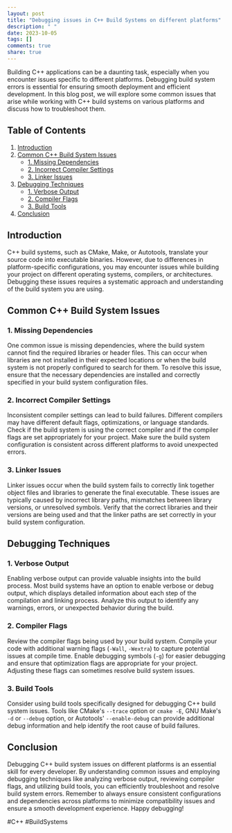 ```yaml
---
layout: post
title: "Debugging issues in C++ Build Systems on different platforms"
description: " "
date: 2023-10-05
tags: []
comments: true
share: true
---
```


Building C++ applications can be a daunting task, especially when you encounter issues specific to different platforms. Debugging build system errors is essential for ensuring smooth deployment and efficient development. In this blog post, we will explore some common issues that arise while working with C++ build systems on various platforms and discuss how to troubleshoot them.

## Table of Contents

1. [Introduction](#introduction)
2. [Common C++ Build System Issues](#common-c-build-system-issues)
    - [1. Missing Dependencies](#missing-dependencies)
    - [2. Incorrect Compiler Settings](#incorrect-compiler-settings)
    - [3. Linker Issues](#linker-issues)
3. [Debugging Techniques](#debugging-techniques)
    - [1. Verbose Output](#verbose-output)
    - [2. Compiler Flags](#compiler-flags)
    - [3. Build Tools](#build-tools)
4. [Conclusion](#conclusion)

## Introduction

C++ build systems, such as CMake, Make, or Autotools, translate your source code into executable binaries. However, due to differences in platform-specific configurations, you may encounter issues while building your project on different operating systems, compilers, or architectures. Debugging these issues requires a systematic approach and understanding of the build system you are using.

## Common C++ Build System Issues

### 1. Missing Dependencies

One common issue is missing dependencies, where the build system cannot find the required libraries or header files. This can occur when libraries are not installed in their expected locations or when the build system is not properly configured to search for them. To resolve this issue, ensure that the necessary dependencies are installed and correctly specified in your build system configuration files.

### 2. Incorrect Compiler Settings

Inconsistent compiler settings can lead to build failures. Different compilers may have different default flags, optimizations, or language standards. Check if the build system is using the correct compiler and if the compiler flags are set appropriately for your project. Make sure the build system configuration is consistent across different platforms to avoid unexpected errors.

### 3. Linker Issues

Linker issues occur when the build system fails to correctly link together object files and libraries to generate the final executable. These issues are typically caused by incorrect library paths, mismatches between library versions, or unresolved symbols. Verify that the correct libraries and their versions are being used and that the linker paths are set correctly in your build system configuration.

## Debugging Techniques

### 1. Verbose Output

Enabling verbose output can provide valuable insights into the build process. Most build systems have an option to enable verbose or debug output, which displays detailed information about each step of the compilation and linking process. Analyze this output to identify any warnings, errors, or unexpected behavior during the build.

### 2. Compiler Flags

Review the compiler flags being used by your build system. Compile your code with additional warning flags (`-Wall`, `-Wextra`) to capture potential issues at compile time. Enable debugging symbols (`-g`) for easier debugging and ensure that optimization flags are appropriate for your project. Adjusting these flags can sometimes resolve build system issues.

### 3. Build Tools

Consider using build tools specifically designed for debugging C++ build system issues. Tools like CMake's `--trace` option or `cmake -E`, GNU Make's `-d` or `--debug` option, or Autotools' `--enable-debug` can provide additional debug information and help identify the root cause of build failures.

## Conclusion

Debugging C++ build system issues on different platforms is an essential skill for every developer. By understanding common issues and employing debugging techniques like analyzing verbose output, reviewing compiler flags, and utilizing build tools, you can efficiently troubleshoot and resolve build system errors. Remember to always ensure consistent configurations and dependencies across platforms to minimize compatibility issues and ensure a smooth development experience. Happy debugging!

\#C++ #BuildSystems